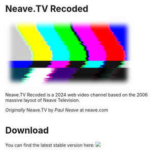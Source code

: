 # Neave.TV Recoded
<img src="https://raw.githubusercontent.com/Danbytronic/neave.tv-recoded/main/neave-tv.jpg">

Neave.TV Recoded is a 2024 web video channel based on the 2006 massive layout of Neave Television.

<i>Originally</i> Neave.TV by <i>Paul Neave</i> at neave.com

# Download
You can find the latest stable version here:
<a href="https://img.shields.io/github/downloads/Danbytronic/neave.tv-recoded/total?style=for-the-badge&color=4bc2ee&logo=github"><img src="https://img.shields.io/github/downloads/Danbytronic/neave.tv-recoded/total?style=for-the-badge&color=4bc2ee&logo=github"></img></a>
